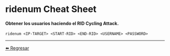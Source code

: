# ridenum Cheat Sheet

#### Obtener los usuarios haciendo el RID Cycling Attack.
```
ridenum <IP-TARGET> <START-RID> <END-RID> <USERNAME> <PASSWORD>
```

---

[:arrow_left: Regresar](https://github.com/m4lal0/cheatsheets)